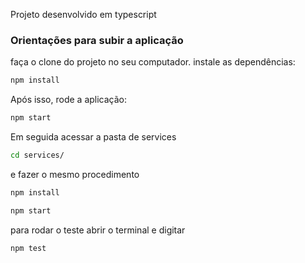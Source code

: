 Projeto desenvolvido em typescript

### Orientações para subir a aplicação
faça o clone do projeto no seu computador.
instale as dependências:

```sh
npm install
```

Após isso, rode a aplicação:
```sh
npm start
```

Em seguida acessar a pasta de services 
```sh
cd services/
```

e fazer o mesmo procedimento

```sh
npm install
```
```sh
npm start
```

para rodar o teste abrir o terminal e digitar
```sh
npm test
```